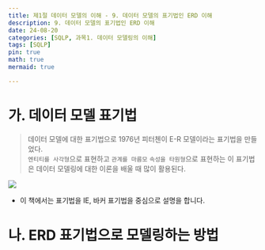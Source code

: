 ```yaml
---
title: 제1절 데이터 모델의 이해 - 9. 데이터 모델의 표기법인 ERD 이해
description: 9. 데이터 모델의 표기법인 ERD 이해
date: 24-08-20
categories: [SQLP, 과목1. 데이터 모델링의 이해]
tags: [SQLP]
pin: true
math: true
mermaid: true

---
```


# 가. 데이터 모델 표기법

> 데이터 모델에 대한 표기법으로 1976년 피터첸이 E-R 모델이라는 표기법을 만들었다.<br>
> `엔티티를 사각형`으로 표현하고 `관계를 마름모` `속성을 타원형`으로 표현하는 이 표기법은 데이터 모델링에 대한 이론을 배울 때 많이 활용된다.

![](https://jwjinn.github.io/assets/img/Sqlp/2024-08-20-16-58-07.png)

- 이 책에서는 표기법을 IE, 바커 표기법을 중심으로 설명을 합니다.

# 나. ERD 표기법으로 모델링하는 방법
